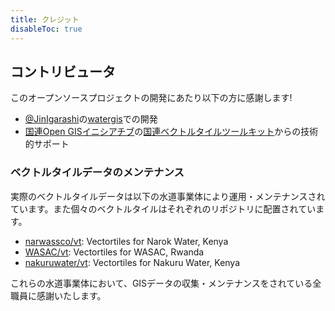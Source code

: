 ```yaml
---
title: クレジット
disableToc: true
---
```


## コントリビュータ

このオープンソースプロジェクトの開発にあたり以下の方に感謝します!

- [@JinIgarashi](https://jin-igarashi.me)の[watergis](https://github.com/watergis)での開発
- [国連Open GISイニシアチブ](http://unopengis.org/)の[国連ベクトルタイルツールキット](https://github.com/unvt)からの技術的サポート

### ベクトルタイルデータのメンテナンス
実際のベクトルタイルデータは以下の水道事業体により運用・メンテナンスされています。また個々のベクトルタイルはそれぞれのリポジトリに配置されています。

- [narwassco/vt](https://github.com/narwassco/vt): Vectortiles for Narok Water, Kenya
- [WASAC/vt](https://github.com/WASAC/vt): Vectortiles for WASAC, Rwanda
- [nakuruwater/vt](https://github.com/nakuruwater/vt): Vectortiles for Nakuru Water, Kenya

これらの水道事業体において、GISデータの収集・メンテナンスをされている全職員に感謝いたします。
